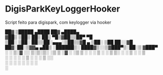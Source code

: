 # DigisParkKeyLoggerHooker
Script feito para digispark, com keylogger via hooker

 ██▓     ▒█████    ▄████  ██▓ ▄████▄  
▓██▒    ▒██▒  ██▒ ██▒ ▀█▒▓██▒▒██▀ ▀█  
▒██░    ▒██░  ██▒▒██░▄▄▄░▒██▒▒▓█    ▄ 
▒██░    ▒██   ██░░▓█  ██▓░██░▒▓▓▄ ▄██▒
░██████▒░ ████▓▒░░▒▓███▀▒░██░▒ ▓███▀ ░
░ ▒░▓  ░░ ▒░▒░▒░  ░▒   ▒ ░▓  ░ ░▒ ▒  ░
░ ░ ▒  ░  ░ ▒ ▒░   ░   ░  ▒ ░  ░  ▒   
  ░ ░   ░ ░ ░ ▒  ░ ░   ░  ▒ ░░        
    ░  ░    ░ ░        ░  ░  ░ ░      
                             ░        

